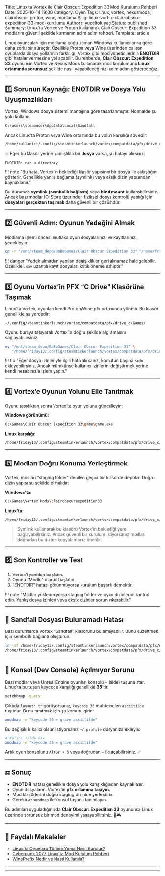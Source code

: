 Title: Linux’ta Vortex ile Clair Obscur: Expedition 33 Mod Kurulumu Rehberi
Date: 2025-10-14 19:00
Category: Oyun
Tags: linux, vortex, nexusmods, clairobscur, proton, wine, modlama
Slug: linux-vortex-clair-obscur-expedition-33-mod-kurulumu
Authors: yuceltoluyag
Status: published
Summary: Linux’ta Vortex ve Proton kullanarak Clair Obscur: Expedition 33 modlarını güvenli şekilde kurmanın adım adım rehberi.
Template: article

Linux oyuncuları için modlama çoğu zaman Windows kullanıcılarına göre daha zorlu bir süreçtir. Özellikle Proton veya Wine üzerinden çalışan oyunlarda dosya yollarının farklılığı, Vortex gibi mod yöneticilerinin **ENOTDIR** gibi hatalar vermesine yol açabilir.
Bu rehberde, **Clair Obscur: Expedition 33** oyunu için Vortex ve Nexus Mods kullanarak mod kurulumunu **Linux ortamında sorunsuz** şekilde nasıl yapabileceğinizi adım adım göstereceğiz.

---

## 1️⃣ Sorunun Kaynağı: ENOTDIR ve Dosya Yolu Uyuşmazlıkları

Vortex, Windows dosya sistemi mantığına göre tasarlanmıştır. Normalde şu yolu kullanır:

```bash
C:\users\steamuser\AppData\Local\Sandfall
```

Ancak Linux’ta Proton veya Wine ortamında bu yolun karşılığı şöyledir:

```bash
/home/kullanici/.config/steamtinkerlaunch/vortex/compatdata/pfx/drive_c/users/steamuser/AppData/Local/Sandfall
```

💥 Eğer bu klasör yerine yanlışlıkla bir **dosya** varsa, şu hatayı alırsınız:

```bash
ENOTDIR: not a directory
```

!!! note "Bu hata, Vortex’in beklediği klasör yapısının bir dosya ile çakıştığını gösterir. Genellikle yanlış bağlama (symlink) veya eksik dizin yapısından kaynaklanır."

Bu durumda **symlink (sembolik bağlantı)** veya **bind mount** kullanabilirsiniz. Ancak bazı modlar IO-Store üzerinden fiziksel dosya kontrolü yaptığı için **dosyaları gerçekten taşımak** daha güvenli bir çözümdür.

---

## 2️⃣ Güvenli Adım: Oyunun Yedeğini Almak

Modlama işlemi öncesi mutlaka oyun dosyalarınızı ve kayıtlarınızı yedekleyin:

```bash
cp -r "/mnt/steam_depo/BaBaGames/Clair Obscur Expedition 33" "/home/friday13/backup/Clair Obscur Expedition 33"
```

!!! danger "Yedek almadan yapılan değişiklikler geri alınamaz hale gelebilir. Özellikle `.sav` uzantılı kayıt dosyaları kritik öneme sahiptir."

---

## 3️⃣ Oyunu Vortex’in PFX “C Drive" Klasörüne Taşımak

Linux’ta Vortex, oyunları kendi Proton/Wine pfx ortamında yönetir. Bu klasör genellikle şu yerdedir:

```bash
~/.config/steamtinkerlaunch/vortex/compatdata/pfx/drive_c/Games/
```

Oyunu buraya taşıyarak Vortex’in doğru şekilde algılamasını sağlayabilirsiniz:

```bash
mv "/mnt/steam_depo/BaBaGames/Clair Obscur Expedition 33" \
   "/home/friday13/.config/steamtinkerlaunch/vortex/compatdata/pfx/drive_c/Games/"
```

!!! tip "Eğer dosya izinleriyle ilgili hata alırsanız, komutun başına <code>sudo</code> ekleyebilirsiniz. Ancak mümkünse kullanıcı izinlerini değiştirmek yerine kendi hesabınızla işlem yapın."

---

## 4️⃣ Vortex’e Oyunun Yolunu Elle Tanıtmak

Oyunu taşıdıktan sonra Vortex’te oyun yolunu güncelleyin:

**Windows görünümü:**

```bash
C:\Games\Clair Obscur Expedition 33\game\game.exe
```

**Linux karşılığı:**

```bash
/home/friday13/.config/steamtinkerlaunch/vortex/compatdata/pfx/drive_c/Games/Clair Obscur Expedition 33/game/game.exe
```

---

## 5️⃣ Modları Doğru Konuma Yerleştirmek

Vortex, modları “staging folder" denilen geçici bir klasörde depolar. Doğru dizin yapısı şu şekilde olmalıdır:

**Windows’ta:**

```bash
C:\Games\Vortex Mods\clairobscurexpedition33
```

**Linux’ta:**

```bash
/home/friday13/.config/steamtinkerlaunch/vortex/compatdata/pfx/drive_c/Games/Vortex Mods/clairobscurexpedition33
```

> Symlink kullanarak bu klasörü Vortex’in beklediği yere bağlayabilirsiniz. Ancak güvenli bir kurulum istiyorsanız modları doğrudan bu dizine kopyalamanız önerilir.

---

## 6️⃣ Son Kontroller ve Test

1. Vortex’i yeniden başlatın.
2. Oyunu “Modlu" olarak başlatın.
3. “ENOTDIR" hatası görünmüyorsa kurulum başarılı demektir.

!!! note "Modlar yüklenmiyorsa staging folder ve oyun dizinlerini kontrol edin. Yanlış dosya izinleri veya eksik dizinler sorun çıkarabilir."

---

## 🧩 Sandfall Dosyası Bulunamadı Hatası

Bazı durumlarda Vortex “Sandfall" klasörünü bulamayabilir. Bunu düzeltmek için sembolik bağlantı oluşturun:

```bash
ln -sf /home/friday13/.config/steamtinkerlaunch/vortex/compatdata/pfx/drive_c/Games/Clair\ Obscur\ Expedition\ 33/game/prefix/drive_c/users/steamuser/Local\ Settings/Application\ Data/Sandfall/ \
/home/friday13/.config/steamtinkerlaunch/vortex/compatdata/pfx/drive_c/users/steamuser/AppData/Local
```

---

## 🧰 Konsol (Dev Console) Açılmıyor Sorunu

Bazı modlar veya Unreal Engine oyunları konsolu `~` (tilde) tuşuna atar.
Linux’ta bu tuşun keycode karşılığı genellikle **35**’tir.

```bash
setxkbmap -query
```

Çıktıda `layout: tr` görüyorsanız, `keycode 35` muhtemelen `asciitilde` tuşudur.
Bunu tanıtmak için şu komutu girin:

```bash
xmodmap -e "keycode 35 = grave asciitilde"
```

Bu değişiklik kalıcı olsun istiyorsanız `~/.profile` dosyanıza ekleyin:

```bash
# Kalıcı Tilde Fix
xmodmap -e "keycode 35 = grave asciitilde"
```

Artık oyun konsolunu `AltGr + ö` veya doğrudan `~` ile açabilirsiniz. ✅

---

## 🔚 Sonuç

- **ENOTDIR** hatası genellikle dosya yolu karışıklığından kaynaklanır.
- Oyun dosyalarını Vortex’in **pfx ortamına taşıyın.**
- Mod klasörlerini doğru staging dizinine yerleştirin.
- Gerekirse `xmodmap` ile konsol tuşunu tanımlayın.

Bu adımları uyguladığınızda **Clair Obscur: Expedition 33** oyununda Linux üzerinde sorunsuz bir mod deneyimi yaşayabilirsiniz. 🧠🎮

---

## 📎 Faydalı Makaleler

- [Linux’ta Oyunlara Türkçe Yama Nasıl Kurulur?](/linux-oyunlara-turkce-yama-kurulumu/)
- [Cyberpunk 2077 Linux'ta Mod Kurulum Rehberi](/cyberpunk-2077-linux-mod-kurulum-rehberi)
- [WinePrefix Nedir ve Nasıl Kullanılır?](/wineprefix-nedir-nasil-kullanilir)

---

<script type="module" src="https://cdn.jsdelivr.net/npm/@justinribeiro/lite-youtube@1/lite-youtube.min.js"></script>

<lite-youtube videoid="23E4RxRsG_o"></lite-youtube>

---

<script type="module" src="https://cdn.jsdelivr.net/npm/@justinribeiro/lite-youtube@1/lite-youtube.min.js"></script>

<lite-youtube videoid="9-V718wNWXU"></lite-youtube>
